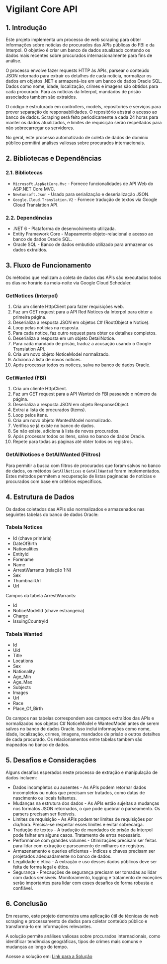 # Vigilant Core API

## 1. Introdução

Este projeto implementa um processo de web scraping para obter informações sobre notícias de procurados das APIs públicas do FBI e da Interpol. O objetivo é criar um banco de dados atualizado contendo os dados mais recentes sobre procurados internacionalmente para fins de análise.

O processo envolve fazer requests HTTP às APIs, parsear o conteúdo JSON retornado para extrair os detalhes de cada notícia, normalizar os dados em objetos .NET e armazená-los em um banco de dados Oracle SQL. Dados como nome, idade, localização, crimes e imagens são obtidos para cada procurado. Para as notícias da Interpol, mandados de prisão associados também são extraídos.

O código é estruturado em controllers, models, repositories e serviços para prover separação de responsabilidades. O repositório abstrai o acesso ao banco de dados. Scraping será feito periodicamente a cada 24 horas para manter os dados atualizados, e limites de requisição serão respeitados para não sobrecarregar os servidores.

No geral, este processo automatizado de coleta de dados de domínio público permitirá análises valiosas sobre procurados internacionais.

## 2. Bibliotecas e Dependências

### 2.1. Bibliotecas

- `Microsoft.AspNetCore.Mvc` - Fornece funcionalidades de API Web do ASP.NET Core MVC.
- `Newtonsoft.Json` - Usado para serialização e deserialização JSON.
- `Google.Cloud.Translation.V2` - Fornece tradução de textos via Google Cloud Translation API.

### 2.2. Dependências

- .NET 6 - Plataforma de desenvolvimento utilizada.
- Entity Framework Core - Mapeamento objeto-relacional e acesso ao banco de dados Oracle SQL.
- Oracle SQL - Banco de dados embutido utilizado para armazenar os dados extraídos.

## 3. Fluxo de Funcionamento

Os métodos que realizam a coleta de dados das APIs são executados todos os dias no horário da meia-noite via Google Cloud Scheduler.

### GetNotices (Interpol)

1. Cria um cliente HttpClient para fazer requisições web.
2. Faz um GET request para a API Red Notices da Interpol para obter a primeira página.
3. Deserializa a resposta JSON em objetos C# (RootObject e Notice).
4. Loop pelas notícias na resposta.
5. Para cada notice, faz outro request para obter os detalhes completos.
6. Deserializa a resposta em um objeto DetailNotice.
7. Para cada mandado de prisão, traduz a acusação usando o Google Translation API.
8. Cria um novo objeto NoticeModel normalizado.
9. Adiciona à lista de novos notices.
10. Após processar todos os notices, salva no banco de dados Oracle.

### GetWanted (FBI)

1. Cria um cliente HttpClient.
2. Faz um GET request para a API Wanted do FBI passando o número da página.
3. Deserializa a resposta JSON em objeto ResponseObject.
4. Extrai a lista de procurados (Items).
5. Loop pelos itens.
6. Cria um novo objeto WantedModel normalizado.
7. Verifica se já existe no banco de dados.
8. Se não existe, adiciona à lista de novos procurados.
9. Após processar todos os itens, salva no banco de dados Oracle.
10. Repete para todas as páginas até obter todos os registros.

### GetAllNotices e GetAllWanted (Filtros)

Para permitir a busca com filtros de procurados que foram salvos no banco de dados, os métodos `GetAllNotices` e `GetAllWanted` foram implementados. Estes métodos permitem a recuperação de listas paginadas de notícias e procurados com base em critérios específicos.

## 4. Estrutura de Dados

Os dados coletados das APIs são normalizados e armazenados nas seguintes tabelas do banco de dados Oracle:

### Tabela Notices

- Id (chave primária)
- DateOfBirth
- Nationalities
- EntityId
- Forename
- Name
- ArrestWarrants (relação 1:N)
- Sex
- ThumbnailUrl
- Url

Campos da tabela ArrestWarrants:

- Id
- NoticeModelId (chave estrangeira)
- Charge
- IssuingCountryId

### Tabela Wanted

- Id
- Uid
- Title
- Locations
- Sex
- Nationality
- Age_Min
- Age_Max
- Subjects
- Images
- Url
- Race
- Place_Of_Birth

Os campos nas tabelas correspondem aos campos extraídos das APIs e normalizados nos objetos C# NoticeModel e WantedModel antes de serem salvos no banco de dados Oracle. Isso inclui informações como nome, idade, localização, crimes, imagens, mandados de prisão e outros detalhes de cada procurado. Os relacionamentos entre tabelas também são mapeados no banco de dados.

## 5. Desafios e Considerações

Alguns desafios esperados neste processo de extração e manipulação de dados incluem:

- Dados incompletos ou ausentes - As APIs podem retornar dados incompletos ou nulos que precisam ser tratados, como datas de nascimento ou locais faltantes.
- Mudanças na estrutura dos dados - As APIs estão sujeitas a mudanças nos formatos JSON retornados, o que pode quebrar o parseamento. Os parsers precisam ser flexíveis.
- Limites de requisição - As APIs podem ter limites de requisições por dia/hora. Precisa-se respeitar esses limites e evitar sobrecarga.
- Tradução de textos - A tradução de mandados de prisão da Interpol pode falhar em alguns casos. Tratamento de erros necessário.
- Performance com grandes volumes - Otimizações precisam ser feitas para lidar com extração e parseamento de milhares de registros.
- Armazenamento e queries eficientes - Índices e chaves precisam ser projetados adequadamente no banco de dados.
- Legalidade e ética - A extração e uso desses dados públicos deve ser feita de forma legal e ética.
- Segurança - Precauções de segurança precisam ser tomadas ao lidar com dados sensíveis. Monitoramento, logging e tratamento de exceções serão importantes para lidar com esses desafios de forma robusta e confiável.

## 6. Conclusão

Em resumo, este projeto demonstra uma aplicação útil de técnicas de web scraping e processamento de dados para coletar conteúdo público e transformá-lo em informações relevantes.

A solução permite análises valiosas sobre procurados internacionais, como identificar tendências geográficas, tipos de crimes mais comuns e mudanças ao longo do tempo.

Acesse a solução em: [Link para a Solução](https://vigilant-react.web.app/)
